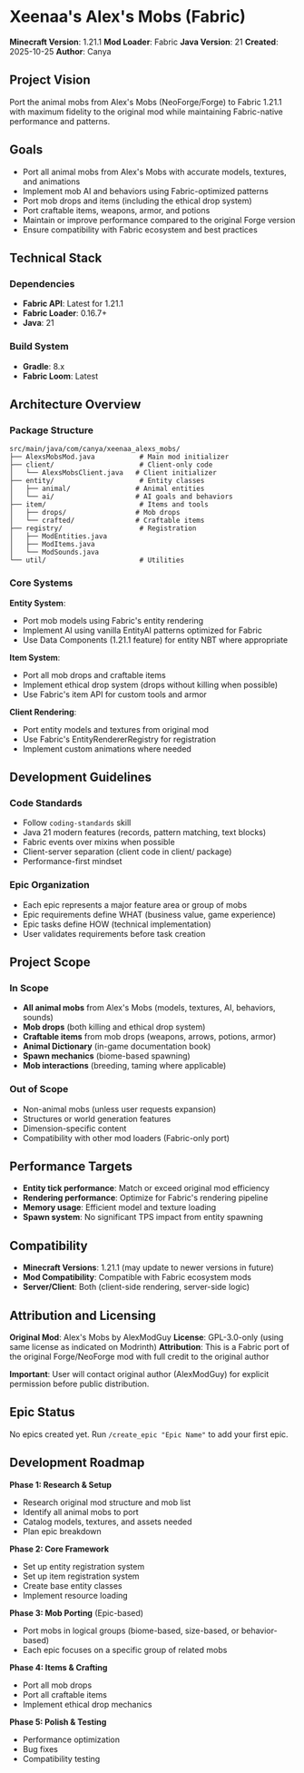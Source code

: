 # Xeenaa's Alex's Mobs (Fabric)

**Minecraft Version**: 1.21.1
**Mod Loader**: Fabric
**Java Version**: 21
**Created**: 2025-10-25
**Author**: Canya

## Project Vision

Port the animal mobs from Alex's Mobs (NeoForge/Forge) to Fabric 1.21.1 with maximum fidelity to the original mod while maintaining Fabric-native performance and patterns.

## Goals

- Port all animal mobs from Alex's Mobs with accurate models, textures, and animations
- Implement mob AI and behaviors using Fabric-optimized patterns
- Port mob drops and items (including the ethical drop system)
- Port craftable items, weapons, armor, and potions
- Maintain or improve performance compared to the original Forge version
- Ensure compatibility with Fabric ecosystem and best practices

## Technical Stack

### Dependencies
- **Fabric API**: Latest for 1.21.1
- **Fabric Loader**: 0.16.7+
- **Java**: 21

### Build System
- **Gradle**: 8.x
- **Fabric Loom**: Latest

## Architecture Overview

### Package Structure
```
src/main/java/com/canya/xeenaa_alexs_mobs/
├── AlexsMobsMod.java           # Main mod initializer
├── client/                     # Client-only code
│   └── AlexsMobsClient.java   # Client initializer
├── entity/                     # Entity classes
│   ├── animal/                # Animal entities
│   └── ai/                    # AI goals and behaviors
├── item/                       # Items and tools
│   ├── drops/                 # Mob drops
│   └── crafted/               # Craftable items
├── registry/                   # Registration
│   ├── ModEntities.java
│   ├── ModItems.java
│   └── ModSounds.java
└── util/                       # Utilities
```

### Core Systems

**Entity System**:
- Port mob models using Fabric's entity rendering
- Implement AI using vanilla EntityAI patterns optimized for Fabric
- Use Data Components (1.21.1 feature) for entity NBT where appropriate

**Item System**:
- Port all mob drops and craftable items
- Implement ethical drop system (drops without killing when possible)
- Use Fabric's item API for custom tools and armor

**Client Rendering**:
- Port entity models and textures from original mod
- Use Fabric's EntityRendererRegistry for registration
- Implement custom animations where needed

## Development Guidelines

### Code Standards
- Follow `coding-standards` skill
- Java 21 modern features (records, pattern matching, text blocks)
- Fabric events over mixins when possible
- Client-server separation (client code in client/ package)
- Performance-first mindset

### Epic Organization
- Each epic represents a major feature area or group of mobs
- Epic requirements define WHAT (business value, game experience)
- Epic tasks define HOW (technical implementation)
- User validates requirements before task creation

## Project Scope

### In Scope

- **All animal mobs** from Alex's Mobs (models, textures, AI, behaviors, sounds)
- **Mob drops** (both killing and ethical drop system)
- **Craftable items** from mob drops (weapons, arrows, potions, armor)
- **Animal Dictionary** (in-game documentation book)
- **Spawn mechanics** (biome-based spawning)
- **Mob interactions** (breeding, taming where applicable)

### Out of Scope

- Non-animal mobs (unless user requests expansion)
- Structures or world generation features
- Dimension-specific content
- Compatibility with other mod loaders (Fabric-only port)

## Performance Targets

- **Entity tick performance**: Match or exceed original mod efficiency
- **Rendering performance**: Optimize for Fabric's rendering pipeline
- **Memory usage**: Efficient model and texture loading
- **Spawn system**: No significant TPS impact from entity spawning

## Compatibility

- **Minecraft Versions**: 1.21.1 (may update to newer versions in future)
- **Mod Compatibility**: Compatible with Fabric ecosystem mods
- **Server/Client**: Both (client-side rendering, server-side logic)

## Attribution and Licensing

**Original Mod**: Alex's Mobs by AlexModGuy
**License**: GPL-3.0-only (using same license as indicated on Modrinth)
**Attribution**: This is a Fabric port of the original Forge/NeoForge mod with full credit to the original author

**Important**: User will contact original author (AlexModGuy) for explicit permission before public distribution.

## Epic Status

No epics created yet. Run `/create_epic "Epic Name"` to add your first epic.

## Development Roadmap

**Phase 1: Research & Setup**
- Research original mod structure and mob list
- Identify all animal mobs to port
- Catalog models, textures, and assets needed
- Plan epic breakdown

**Phase 2: Core Framework**
- Set up entity registration system
- Set up item registration system
- Create base entity classes
- Implement resource loading

**Phase 3: Mob Porting** (Epic-based)
- Port mobs in logical groups (biome-based, size-based, or behavior-based)
- Each epic focuses on a specific group of related mobs

**Phase 4: Items & Crafting**
- Port all mob drops
- Port all craftable items
- Implement ethical drop mechanics

**Phase 5: Polish & Testing**
- Performance optimization
- Bug fixes
- Compatibility testing
